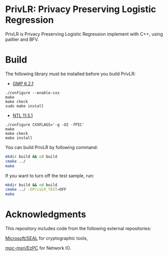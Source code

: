# PrivLR: Privacy Preserving Logistic Regression

PrivLR is Privacy Preserving Logistic Regression implement with C++, using paillier and BFV.

# Build

The following library must be installed before you build PrivLR:

* [GMP 6.2.1](https://gmplib.org/download/gmp/)

```
./configure --enable-cxx
make
make check
sudo make install
```

* [NTL 11.5.1](https://libntl.org/download.html)

```
./configure CXXFLAGS='-g -O2 -fPIC'
make 
make check
make install
```

You can build PrivLR by following command: 

```bash
mkdir build && cd build
cmake ../
make
```

If you want to turn off the test sample, run:

```bash
mkdir build && cd build
cmake ../ -DPrivLR_TEST=OFF
make
```

# Acknowledgments

This repository includes code from the following external repositories:

[Microsoft/SEAL](https://github.com/microsoft/SEAL) for cryptographic tools,

[mpc-msri/EzPC](https://github.com/mpc-msri/EzPC) for Network IO.